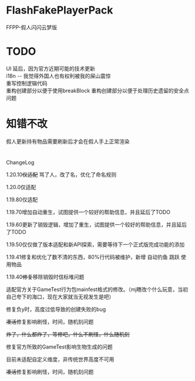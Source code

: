 # FlashFakePlayerPack
FFPP-假人闪闪云梦版


# TODO
UI  延后，因为官方近期可能的技术更新  
i18n -- 我觉得外国人也有权利被我的屎山震惊  
重写控制逻辑代码  
重构创建部分以便于使用breakBlock
重构创建部分以便于处理历史遗留的安全点问题

# 知错不改
假人更新持有物品需要刷新后才会在假人手上正常渲染

#
ChangeLog

1.20.10~~仅适配~~ 骂了人，改了名，优化了命名规则

1.20.0仅适配

1.19.80仅适配

1.19.70增加自动重生，试图提供一个较好的帮助信息，并且延后了TODO

1.19.60更新了销毁逻辑，增加了重生，试图提供一个较好的帮助信息，并且延后了TODO

1.19.50仅仅做了版本适配和新API探索，需要等待下一个正式版完成功能的添加

1.19.41修复和优化了数不清的东西，80%行代码被维护，新增 自动钓鱼 跳跃 使用物品

1.19.40~~修复~~移除销毁时信标堆问题

适配官方关于GameTest行为包mainfest格式的修改。（mj瞎改个什么玩意，当初自己夸下的海口，现在大家就当无视发生是吧）

修复负y时，高度过低导致的创建失败的bug

~~凑活~~修复影响刷怪，时间，随机刻问题

~~炸了，什么都炸了，等修吧，什么不刷怪，什么随机刻~~

修复官方所致的GameTest影响生物生成的问题

目前未适配自定义维度，非传统世界高度不可用

~~凑活~~修复影响刷怪，时间，随机刻问题
